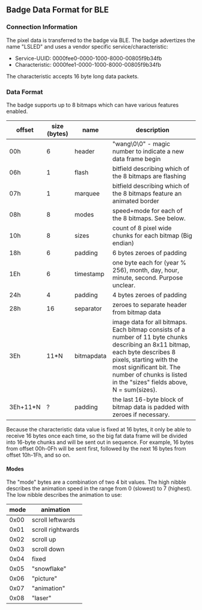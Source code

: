 ## Badge Data Format for BLE

### Connection Information

The pixel data is transferred to the badge via BLE. The badge advertizes the name "LSLED" and uses a vendor specific service/characteristic:

- Service-UUID: 0000fee0-0000-1000-8000-00805f9b34fb
- Characteristic: 0000fee1-0000-1000-8000-00805f9b34fb

The characteristic accepts 16 byte long data packets.

### Data Format

The badge supports up to 8 bitmaps which can have various features enabled.


| offset    |size (bytes)| name      | description  |
| --------- | --------- | --------- | ------------ |
| 00h  | 6  | header    | "wang\0\0" - magic number to indicate a new data frame begin |
| 06h  | 1  | flash     | bitfield describing which of the 8 bitmaps are flashing |
| 07h  | 1  | marquee   | bitfield describing which of the 8 bitmaps feature an animated border |
| 08h  | 8  | modes     | speed+mode for each of the 8 bitmaps. See below. |
| 10h  | 8  | sizes     | count of 8 pixel wide chunks for each bitmap (Big endian) |
| 18h  | 6  | padding   | 6 bytes zeroes of padding
| 1Eh  | 6  | timestamp | one byte each for (year % 256), month, day, hour, minute, second. Purpose unclear.
| 24h  | 4  | padding   | 4 bytes zeroes of padding
| 28h  | 16 | separator | zeroes to separate header from bitmap data |
| 3Eh  | 11*N | bitmapdata | image data for all bitmaps. Each bitmap consists of a number of 11 byte chunks describing an 8x11 bitmap, each byte describes 8 pixels, starting with the most significant bit. The number of chunks is listed in the "sizes" fields above, N = sum(sizes). |
| 3Eh+11*N  | ? | padding | the last 16-byte block of bitmap data is padded with zeroes if necessary. |

Because the characteristic data value is fixed at 16 bytes, it only be able to
receive 16 bytes once each time, so the big fat data frame will be divided
into 16-byte chunks and will be sent out in sequence. For example, 16 bytes from
offset 00h-0Fh will be sent first, followed by the next 16 bytes from offset
10h-1Fh, and so on.

#### Modes

The "mode" bytes are a combination of two 4 bit values. The high nibble describes the animation speed in the range from 0 (slowest) to 7 (highest). The low nibble describes the animation to use:

| mode | animation         |
|------|-------------------|
| 0x00 | scroll leftwards  |
| 0x01 | scroll rightwards |
| 0x02 | scroll up         |
| 0x03 | scroll down       |
| 0x04 | fixed             |
| 0x05 | "snowflake"       |
| 0x06 | "picture"         |
| 0x07 | "animation"       |
| 0x08 | "laser"           |

